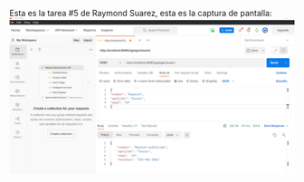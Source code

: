 Esta es la tarea #5 de Raymond Suarez, esta es la captura de pantalla:
![Mi Captura de Pantalla](CapturaPantalla.png)
